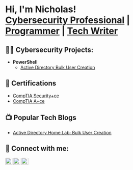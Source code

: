 <h1>Hi, I'm Nicholas! <br/><a href="https://www.linkedin.com/in/nfarmer48/">Cybersecurity Professional</a> | <a href="https://github.com/nfarmer0101">Programmer</a> | <a href="https://www.medium.com/@nfarmer0101">Tech Writer</a></h1>

<h2>👨‍💻 Cybersecurity Projects:</h2>

- <b>PowerShell</b>
  - [Active Directory Bulk User Creation](https://github.com/nfarmer0101/Active-Directory-User-Creation)


<h2>📃 Certifications</h2>

- [CompTIA Security+ce](https://www.credly.com/badges/bd5c4305-224d-4277-b7bb-a5cd7d1d1c54/public_url)
- [CompTIA A+ce](https://www.credly.com/badges/df7b8824-c517-4ae0-a87d-beb0c0e0fc31/public_url)

<h2>📺 Popular Tech Blogs</h2>

- [Active Directory Home Lab: Bulk User Creation](https://medium.com/@nfarmer0101/easy-home-lab-for-entry-into-it-setting-up-microsoft-active-directory-using-oracle-virtualbox-80a6a2a9e7d0)

<h2> 🤳 Connect with me:</h2>

[<img align="left" alt="NicholasFarmer | Twitter" width="22px" src="https://cdn.jsdelivr.net/npm/simple-icons@v3/icons/twitter.svg" />][twitter]
[<img align="left" alt="NicholasFarmer | LinkedIn" width="22px" src="https://cdn.jsdelivr.net/npm/simple-icons@v3/icons/linkedin.svg" />][linkedin]
[<img align="left" alt="NicholasFarmer | Medium" width="22px" src="https://cdn.jsdelivr.net/npm/simple-icons@v3/icons/medium.svg" />][medium]


[twitter]: https://twitter.com/thecyberfarmer
[linkedin]: https://linkedin.com/in/nfarmer48
[medium]: https://medium.com/in/@thecyberfarmer


<!--
**nfarmer0101/nfarmer0101** is a ✨ _special_ ✨ repository because its `README.md` (this file) appears on your GitHub profile.

Here are some ideas to get you started:

- 🔭 I’m currently working on ...
- 🌱 I’m currently learning ...
- 👯 I’m looking to collaborate on ...
- 🤔 I’m looking for help with ...
- 💬 Ask me about ...
- 📫 How to reach me: ...
- 😄 Pronouns: ...
- ⚡ Fun fact: ...
-->
